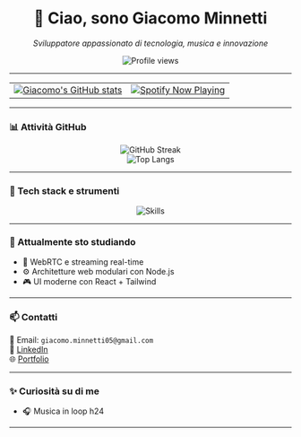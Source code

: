 <h1 align="center">👋 Ciao, sono Giacomo Minnetti</h1>

<p align="center"><em>Sviluppatore appassionato di tecnologia, musica e innovazione</em></p>

<p align="center">
  <img src="https://komarev.com/ghpvc/?username=giacomo-minnetti&label=Profile%20views&color=0e75b6&style=flat" alt="Profile views" />
</p>

---

<table align="center">
  <tr>
    <td align="center">
      <a href="https://github.com/anuraghazra/github-readme-stats">
        <img src="https://github-readme-stats.vercel.app/api?username=giacomo-minnetti&show_icons=true&theme=radical&border_radius=10" alt="Giacomo's GitHub stats"/>
      </a>
    </td>
    <td align="center">
      <a href="https://github.com/kittinan/spotify-github-profile">
        <img src="https://spotify-github-profile.kittinanx.com/api/view?uid=n5gs7y94ghzvs1mtcrd5wj9dw&cover_image=true&theme=default&show_offline=false&background_color=121212&interchange=false" alt="Spotify Now Playing"/>
      </a>
    </td>
  </tr>
</table>

---

### 📊 Attività GitHub

<p align="center">
  <img src="https://github-readme-streak-stats.herokuapp.com/?user=giacomo-minnetti&theme=radical&hide_border=true" alt="GitHub Streak"/>
  <br>
  <img src="https://github-readme-stats.vercel.app/api/top-langs/?username=giacomo-minnetti&layout=compact&theme=radical&hide_border=true" alt="Top Langs"/>
</p>

---

### 🚀 Tech stack e strumenti

<p align="center">
  <img src="https://skillicons.dev/icons?i=js,ts,react,nodejs,html,css,mysql,git,github,linux,vite" alt="Skills" />
</p>

---

### 🧠 Attualmente sto studiando

- 🧩 WebRTC e streaming real-time
- ⚙️ Architetture web modulari con Node.js
- 🎮 UI moderne con React + Tailwind

---

### 📫 Contatti

<p>
  📧 Email: <code>giacomo.minnetti05@gmail.com</code><br/>
  💼 <a href="https://www.linkedin.com/in/giacomo-minnetti-841b5b329/">LinkedIn</a><br/>
  🌐 <a href="https://giacomo-minnetti.dev">Portfolio</a>
</p>

---

### ✨ Curiosità su di me

- 🎧 Musica in loop h24

---
